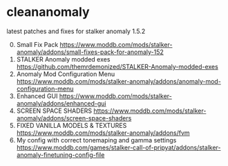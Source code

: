 # cleananomaly
latest patches and fixes for stalker anomaly 1.5.2

0. Small Fix Pack https://www.moddb.com/mods/stalker-anomaly/addons/small-fixes-pack-for-anomaly-152
1. STALKER Anomaly modded exes https://github.com/themrdemonized/STALKER-Anomaly-modded-exes
2. Anomaly Mod Configuration Menu https://www.moddb.com/mods/stalker-anomaly/addons/anomaly-mod-configuration-menu
3. Enhanced GUI https://www.moddb.com/mods/stalker-anomaly/addons/enhanced-gui
4. SCREEN SPACE SHADERS https://www.moddb.com/mods/stalker-anomaly/addons/screen-space-shaders
5. FIXED VANILLA MODELS & TEXTURES https://www.moddb.com/mods/stalker-anomaly/addons/fvm
6. My config with correct tonemaping and gamma settings https://www.moddb.com/games/stalker-call-of-pripyat/addons/stalker-anomaly-finetuning-config-file
